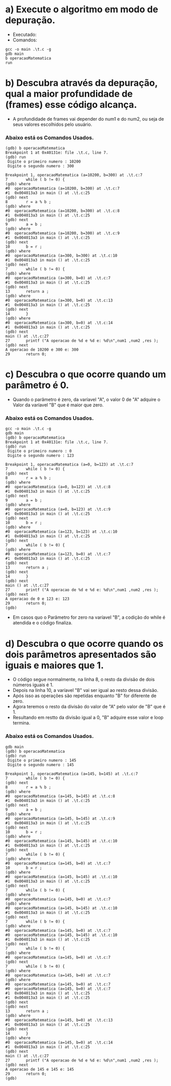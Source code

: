# a) Execute o algoritmo em modo de depuração.
- Executado:
- Comandos: 
```
gcc -o main .\t.c -g
gdb main
b operacaoMatematica
run
```
# b) Descubra através da depuração, qual a maior profundidade de (frames) esse código alcança.
- A profundidade de frames vai depender do num1 e do num2, ou seja de seus valores escolhidos pelo usuário.

### Abaixo está os Comandos Usados.
``` 
(gdb) b operacaoMatematica
Breakpoint 1 at 0x40131e: file .\t.c, line 7.
(gdb) run                 
 Digite o primeiro numero : 10200
 Digite o segundo numero : 300

Breakpoint 1, operacaoMatematica (a=10200, b=300) at .\t.c:7      
7        while ( b != 0) {
(gdb) where               
#0  operacaoMatematica (a=10200, b=300) at .\t.c:7
#1  0x004013a3 in main () at .\t.c:25
(gdb) next 
8        r = a % b ;
(gdb) where
#0  operacaoMatematica (a=10200, b=300) at .\t.c:8
#1  0x004013a3 in main () at .\t.c:25
(gdb) next 
9        a = b ;
(gdb) where
#0  operacaoMatematica (a=10200, b=300) at .\t.c:9
#1  0x004013a3 in main () at .\t.c:25
(gdb) next 
10       b = r ;
(gdb) where
#0  operacaoMatematica (a=300, b=300) at .\t.c:10
#1  0x004013a3 in main () at .\t.c:25
(gdb) next 
7        while ( b != 0) {
(gdb) where
#0  operacaoMatematica (a=300, b=0) at .\t.c:7
#1  0x004013a3 in main () at .\t.c:25
(gdb) next 
13       return a ;
(gdb) where
#0  operacaoMatematica (a=300, b=0) at .\t.c:13
#1  0x004013a3 in main () at .\t.c:25
(gdb) next 
14       }
(gdb) where
#0  operacaoMatematica (a=300, b=0) at .\t.c:14
#1  0x004013a3 in main () at .\t.c:25
(gdb) next 
main () at .\t.c:27
27       printf ("A operacao de %d e %d e: %d\n",num1 ,num2 ,res );
(gdb) next
A operacao de 10200 e 300 e: 300
29       return 0;
```


# c) Descubra o que ocorre quando um parâmetro é 0.
- Quando o parâmetro é zero, da varíavel "A", o valor 0 de "A" adquire o Valor da varíavel "B" que é maior que zero.

### Abaixo está os Comandos Usados.
```
gcc -o main .\t.c -g
gdb main
(gdb) b operacaoMatematica
Breakpoint 1 at 0x40131e: file .\t.c, line 7.
(gdb) run
 Digite o primeiro numero : 0
 Digite o segundo numero : 123

Breakpoint 1, operacaoMatematica (a=0, b=123) at .\t.c:7
7        while ( b != 0) {
(gdb) next                
8        r = a % b ;
(gdb) where
#0  operacaoMatematica (a=0, b=123) at .\t.c:8
#1  0x004013a3 in main () at .\t.c:25
(gdb) next 
9        a = b ;
(gdb) where
#0  operacaoMatematica (a=0, b=123) at .\t.c:9
#1  0x004013a3 in main () at .\t.c:25
(gdb) next 
10       b = r ;
(gdb) where
#0  operacaoMatematica (a=123, b=123) at .\t.c:10
#1  0x004013a3 in main () at .\t.c:25
(gdb) next 
7        while ( b != 0) {
(gdb) where
#0  operacaoMatematica (a=123, b=0) at .\t.c:7
#1  0x004013a3 in main () at .\t.c:25
(gdb) next 
13       return a ;
(gdb) next
14       }
(gdb) next
main () at .\t.c:27
27       printf ("A operacao de %d e %d e: %d\n",num1 ,num2 ,res );
(gdb) next
A operacao de 0 e 123 e: 123
29       return 0;
(gdb)
```
- Em casos quo o Parâmetro for zero na varíavel "B", a codição do while é atendida e o código finaliza.

# d) Descubra o que ocorre quando os dois parâmetros apresentados são iguais e maiores que 1.
- O código segue normalmente, na linha 8, o resto da divisão de dois números iguais é 1.
- Depois na linha 10, a varíavel "B" vai ser igual ao resto dessa divisão.
- Após isso as operações são repetidas enquanto "B" for diferente de zero.
- Agora teremos o resto da divisão do valor de "A" pelo valor de "B" que é 1.
- Resultando em restto da divisão  igual a 0, "B" adquire esse valor e loop termina.

### Abaixo está os Comandos Usados.
```
gdb main
(gdb) b operacaoMatematica
(gdb) run
 Digite o primeiro numero : 145
 Digite o segundo numero : 145

Breakpoint 1, operacaoMatematica (a=145, b=145) at .\t.c:7
7        while ( b != 0) {
(gdb) next                
8        r = a % b ;
(gdb) where
#0  operacaoMatematica (a=145, b=145) at .\t.c:8
#1  0x004013a3 in main () at .\t.c:25
(gdb) next 
9        a = b ;
(gdb) where
#0  operacaoMatematica (a=145, b=145) at .\t.c:9
#1  0x004013a3 in main () at .\t.c:25
(gdb) next 
10       b = r ;
(gdb) where
#0  operacaoMatematica (a=145, b=145) at .\t.c:10
#1  0x004013a3 in main () at .\t.c:25
(gdb) next 
7        while ( b != 0) {
(gdb) where
#0  operacaoMatematica (a=145, b=0) at .\t.c:7
10       b = r ;
(gdb) where
#0  operacaoMatematica (a=145, b=145) at .\t.c:10
#1  0x004013a3 in main () at .\t.c:25
(gdb) next
7        while ( b != 0) {
(gdb) where
#0  operacaoMatematica (a=145, b=0) at .\t.c:7
(gdb) where
#0  operacaoMatematica (a=145, b=145) at .\t.c:10
#1  0x004013a3 in main () at .\t.c:25
(gdb) next
7        while ( b != 0) {
(gdb) where
#0  operacaoMatematica (a=145, b=0) at .\t.c:7
#0  operacaoMatematica (a=145, b=145) at .\t.c:10
#1  0x004013a3 in main () at .\t.c:25
(gdb) next
7        while ( b != 0) {
(gdb) where
#0  operacaoMatematica (a=145, b=0) at .\t.c:7
(gdb) next
7        while ( b != 0) {
(gdb) where
#0  operacaoMatematica (a=145, b=0) at .\t.c:7
(gdb) where
#0  operacaoMatematica (a=145, b=0) at .\t.c:7
#0  operacaoMatematica (a=145, b=0) at .\t.c:7
#1  0x004013a3 in main () at .\t.c:25
#1  0x004013a3 in main () at .\t.c:25
(gdb) next
(gdb) next
13       return a ;
(gdb) where
#0  operacaoMatematica (a=145, b=0) at .\t.c:13
#1  0x004013a3 in main () at .\t.c:25
(gdb) next
14       }
(gdb) where
#0  operacaoMatematica (a=145, b=0) at .\t.c:14
#1  0x004013a3 in main () at .\t.c:25
(gdb) next
main () at .\t.c:27
27       printf ("A operacao de %d e %d e: %d\n",num1 ,num2 ,res );      
(gdb) next
A operacao de 145 e 145 e: 145
29       return 0;
(gdb)
```

